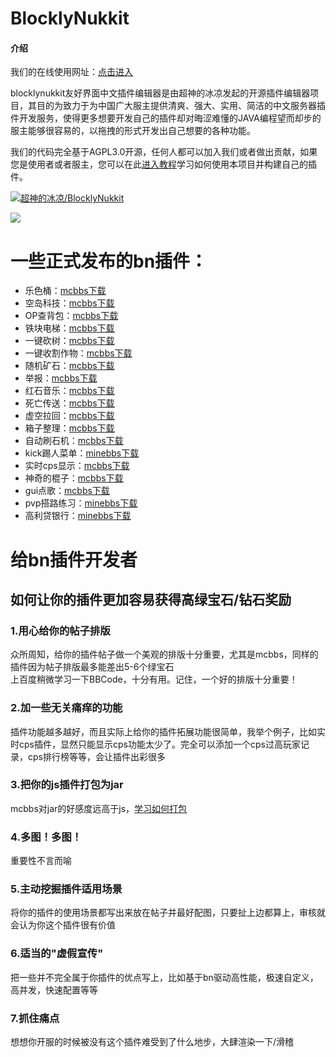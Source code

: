 # BlocklyNukkit

#### 介绍
我们的在线使用网址：[点击进入](https://tools.blocklynukkit.com)  

blocklynukkit友好界面中文插件编辑器是由超神的冰凉发起的开源插件编辑器项目，其目的为致力于为中国广大服主提供清爽、强大、实用、简洁的中文服务器插件开发服务，使得更多想要开发自己的插件却对晦涩难懂的JAVA编程望而却步的服主能够很容易的，以拖拽的形式开发出自己想要的各种功能。  

我们的代码完全基于AGPL3.0开源，任何人都可以加入我们或者做出贡献，如果您是使用者或者服主，您可以在此[进入教程](http://www.blocklynukkit.info/)学习如何使用本项目并构建自己的插件。  

[![超神的冰凉/BlocklyNukkit](https://gitee.com/Kingdom_of_dragon/BlocklyNukkit/widgets/widget_card.svg?colors=393222,ebdfc1,fffae5,d8ca9f,393222,a28b40)](https://gitee.com/Kingdom_of_dragon/BlocklyNukkit)

<a href="https://afdian.net/@superice666"><img src="https://gitee.com/Kingdom_of_dragon/BlocklyNukkit/raw/master/afdian-%E8%B6%85%E7%A5%9E%E7%9A%84%E5%86%B0%E5%87%89%20(1).png"></a>

# 一些正式发布的bn插件：
- 乐色桶：[mcbbs下载](https://www.mcbbs.net/thread-1026281-1-1.html)
- 空岛科技：[mcbbs下载](https://www.mcbbs.net/thread-1025826-1-1.html)
- OP查背包：[mcbbs下载](https://www.mcbbs.net/thread-1023528-1-1.html)
- 铁块电梯：[mcbbs下载](https://www.mcbbs.net/thread-1022615-1-1.html)
- 一键砍树：[mcbbs下载](https://www.mcbbs.net/thread-993246-1-1.html)
- 一键收割作物：[mcbbs下载](https://www.mcbbs.net/thread-997816-1-1.html)
- 随机矿石：[mcbbs下载](https://www.mcbbs.net/thread-1053877-1-1.html)
- 举报：[mcbbs下载](https://www.mcbbs.net/thread-1078168-1-1.html)
- 红石音乐：[mcbbs下载](https://www.mcbbs.net/thread-1015627-1-1.html)
- 死亡传送：[mcbbs下载](https://www.mcbbs.net/thread-1013139-1-1.html)
- 虚空拉回：[mcbbs下载](https://www.mcbbs.net/thread-1010990-1-1.html)
- 箱子整理：[mcbbs下载](https://www.mcbbs.net/thread-1000413-1-1.html)
- 自动刷石机：[mcbbs下载](https://www.mcbbs.net/thread-995834-1-1.html)
- kick踢人菜单：[minebbs下载](https://www.minebbs.com/resources/ekick.1088/)
- 实时cps显示：[mcbbs下载](https://www.mcbbs.net/thread-1027746-1-1.html)
- 神奇的棍子：[mcbbs下载](https://www.mcbbs.net/thread-1027698-1-1.html)
- gui点歌：[mcbbs下载](https://www.mcbbs.net/thread-1028589-1-1.html)
- pvp搭路练习：[minebbs下载](https://www.minebbs.com/resources/coblocks-nk.1149/)
- 高利贷银行：[minebbs下载](https://www.minebbs.com/resources/cobank.1165/)


# 给bn插件开发者  

## 如何让你的插件更加容易获得高绿宝石/钻石奖励  

### 1.用心给你的帖子排版
众所周知，给你的插件帖子做一个美观的排版十分重要，尤其是mcbbs，同样的插件因为帖子排版最多能差出5-6个绿宝石  
上百度稍微学习一下BBCode，十分有用。记住，一个好的排版十分重要！ 
### 2.加一些无关痛痒的功能
插件功能越多越好，而且实际上给你的插件拓展功能很简单，我举个例子，比如实时cps插件，显然只能显示cps功能太少了。完全可以添加一个cps过高玩家记录，cps排行榜等等，会让插件出彩很多  
### 3.把你的js插件打包为jar
mcbbs对jar的好感度远高于js，[学习如何打包](https://www.mcbbs.net/thread-1022008-1-1.html)
### 4.多图！多图！
重要性不言而喻
### 5.主动挖掘插件适用场景
将你的插件的使用场景都写出来放在帖子并最好配图，只要扯上边都算上，审核就会认为你这个插件很有价值
### 6.适当的"虚假宣传"
把一些并不完全属于你插件的优点写上，比如基于bn驱动高性能，极速自定义，高并发，快速配置等等
### 7.抓住痛点
想想你开服的时候被没有这个插件难受到了什么地步，大肆渲染一下/滑稽